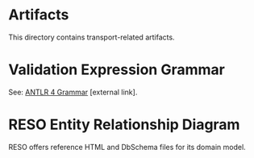 # Artifacts

This directory contains transport-related artifacts.

# Validation Expression Grammar

See: [ANTLR 4 Grammar](https://github.com/darnjo/rcp019) [external link].

# RESO Entity Relationship Diagram

RESO offers reference HTML and DbSchema files for its domain model.
